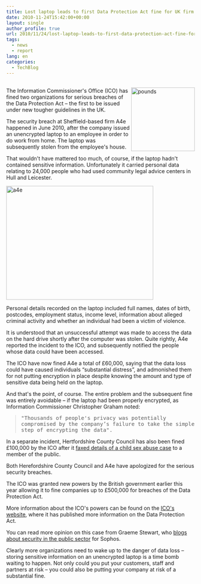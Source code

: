 ```yaml
---
title: Lost laptop leads to first Data Protection Act fine for UK firm
date: 2010-11-24T15:42:00+00:00
layout: single
author_profile: true
url: 2010/11/24/lost-laptop-leads-to-first-data-protection-act-fine-for-uk-firm/
tags:
  - news
  - report
lang: en
categories: 
  - TechBlog
---
```

   
[<img title="pounds" border="0" alt="pounds" align="right" src="http://lh5.ggpht.com/_vaUVXcmC3OI/TO0rUNgXikI/AAAAAAAADMs/FqysEOP11UE/pounds_thumb%5B1%5D.jpg?imgmax=800" width="170" height="170" />](http://lh6.ggpht.com/_vaUVXcmC3OI/TO0rS-IVlxI/AAAAAAAADMo/pGrIonDBnvk/s1600-h/pounds%5B3%5D.jpg)The Information Commissioner's Office (ICO) has fined two organizations for serious breaches of the Data Protection Act – the first to be issued under new tougher guidelines in the UK.

The security breach at Sheffield-based firm A4e happened in June 2010, after the company issued an unencrypted laptop to an employee in order to do work from home. The laptop was subsequently stolen from the employee's house.

That wouldn't have mattered too much, of course, if the laptop hadn't contained sensitive information. Unfortunately it carried personal data relating to 24,000 people who had used community legal advice centers in Hull and Leicester.

[<img title="a4e" border="0" alt="a4e" src="http://lh3.ggpht.com/_vaUVXcmC3OI/TO0rYEntwFI/AAAAAAAADM0/S7hCWsK2qcA/a4e_thumb%5B4%5D.jpg?imgmax=800" width="393" height="304" />](http://lh4.ggpht.com/_vaUVXcmC3OI/TO0rWftxiTI/AAAAAAAADMw/jFHnRneu6i0/s1600-h/a4e%5B6%5D.jpg)

Personal details recorded on the laptop included full names, dates of birth, postcodes, employment status, income level, information about alleged criminal activity and whether an individual had been a victim of violence.

It is understood that an unsuccessful attempt was made to access the data on the hard drive shortly after the computer was stolen. Quite rightly, A4e reported the incident to the ICO, and subsequently notified the people whose data could have been accessed.

The ICO have now fined A4e a total of £60,000, saying that the data loss could have caused individuals “substantial distress”, and admonished them for not putting encryption in place despite knowing the amount and type of sensitive data being held on the laptop.

And that's the point, of course. The entire problem and the subsequent fine was entirely avoidable – if the laptop had been properly encrypted, as Information Commissioner Christopher Graham noted:

> <tt>"Thousands of people's privacy was potentially compromised by the company’s failure to take the simple step of encrypting the data".</tt>

In a separate incident, Hertfordshire County Council has also been fined £100,000 by the ICO after it [faxed details of a child sex abuse case](http://www.bbc.co.uk/news/uk-11821203) to a member of the public.

Both Herefordshire County Council and A4e have apologized for the serious security breaches.

The ICO was granted new powers by the British government earlier this year allowing it to fine companies up to £500,000 for breaches of the Data Protection Act.

More information about the ICO's powers can be found on the [ICO's website](http://www.ico.gov.uk/for_organisations/data_protection_guide.aspx), where it has published more information on the Data Protection Act.

You can read more opinion on this case from Graeme Stewart, who [blogs about security in the public sector](http://publicsectorsecurity.wordpress.com/2010/11/24/at-last-a-county-council-gets-fined-for-serious-data-breach/) for Sophos.

Clearly more organizations need to wake up to the danger of data loss – storing sensitive information on an unencrypted laptop is a time bomb waiting to happen. Not only could you put your customers, staff and partners at risk – you could also be putting your company at risk of a substantial fine.
